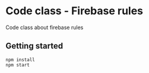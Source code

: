 # Code class - Firebase rules

Code class about firebase rules

## Getting started
```
npm install
npm start
```

